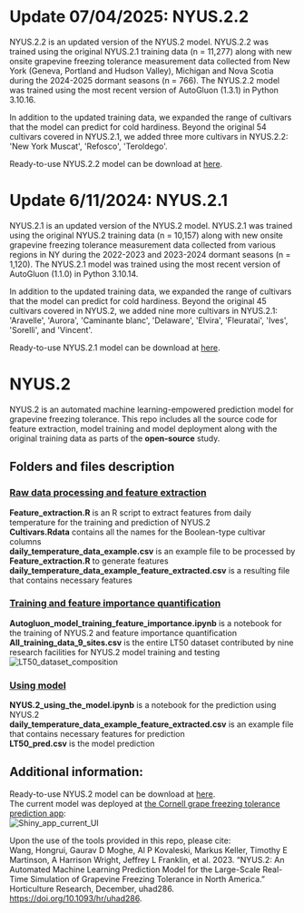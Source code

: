 # Update 07/04/2025: NYUS.2.2
NYUS.2.2 is an updated version of the NYUS.2 model. NYUS.2.2 was trained using the original NYUS.2.1 training data (n = 11,277) along with new onsite grapevine freezing tolerance measurement data collected from New York (Geneva, Portland and Hudson Valley), Michigan and Nova Scotia during the 2024-2025 dormant seasons (n = 766). The NYUS.2.2 model was trained using the most recent version of AutoGluon (1.3.1) in Python 3.10.16. <br>

In addition to the updated training data, we expanded the range of cultivars that the model can predict for cold hardiness. Beyond the original 54 cultivars covered in NYUS.2.1, we added three more cultivars in NYUS.2.2: 'New York Muscat', 'Refosco', 'Teroldego'. <br>

Ready-to-use NYUS.2.2 model can be download at [here](https://cornell.box.com/s/igaldjbb3o7e8tu0s3exo2yaao04aivb). <br>

# Update 6/11/2024: NYUS.2.1
NYUS.2.1 is an updated version of the NYUS.2 model. NYUS.2.1 was trained using the original NYUS.2 training data (n = 10,157) along with new onsite grapevine freezing tolerance measurement data collected from various regions in NY during the 2022-2023 and 2023-2024 dormant seasons (n = 1,120). The NYUS.2.1 model was trained using the most recent version of AutoGluon (1.1.0) in Python 3.10.14. <br>

In addition to the updated training data, we expanded the range of cultivars that the model can predict for cold hardiness. Beyond the original 45 cultivars covered in NYUS.2, we added nine more cultivars in NYUS.2.1: 'Aravelle', 'Aurora', 'Caminante blanc', 'Delaware', 'Elvira', 'Fleuratai', 'Ives', 'Sorelli', and 'Vincent'. <br>

Ready-to-use NYUS.2.1 model can be download at [here](https://cornell.box.com/s/m4wwjt4zeutwc4oc0ekye98xyasglsn1). <br>

# NYUS.2
NYUS.2 is an automated machine learning-empowered prediction model for grapevine freezing tolerance. This repo includes all the source code for feature extraction, model training and model deployment along with the original training data as parts of the __open-source__ study.

## Folders and files description
### [Raw data processing and feature extraction](https://github.com/imbaterry11/AutoLT50.1/tree/main/Raw%20data%20processing%20and%20feature%20extraction)
__Feature_extraction.R__ is an R script to extract features from daily temperature for the training and prediction of NYUS.2 <br>
__Cultivars.Rdata__ contains all the names for the Boolean-type cultivar columns <br>
__daily_temperature_data_example.csv__ is an example file to be processed by __Feature_extraction.R__ to generate features <br>
__daily_temperature_data_example_feature_extracted.csv__ is a resulting file that contains necessary features <br>
### [Training and feature importance quantification](https://github.com/imbaterry11/AutoLT50.1/tree/main/Training%20and%20feature%20importance%20quantification)
__Autogluon_model_training_feature_importance.ipynb__ is a notebook for the training of NYUS.2 and feature importance quantification <br>
__All_training_data_9_sites.csv__ is the entire LT50 dataset contributed by nine research facilities for NYUS.2 model training and testing <br>
![LT50_dataset_composition](images/data_collection_summary.png)

### [Using model](https://github.com/imbaterry11/AutoLT50.1/tree/main/Using%20model) 
__NYUS.2_using_the_model.ipynb__ is a notebook for the prediction using NYUS.2 <br>
__daily_temperature_data_example_feature_extracted.csv__ is an example file that contains necessary features for prediction <br>
__LT50_pred.csv__ is the model prediction <br>
## Additional information:
Ready-to-use NYUS.2 model can be download at [here](https://drive.google.com/drive/folders/1ZUXO9TCKzXt9-r7k1gZ5Oj0VDRyFb12N?usp=sharing). <br>
The current model was deployed at [the Cornell grape freezing tolerance prediction app](https://grapecoldhardiness.shinyapps.io/grape_freezing_tolerance/): <br>
![Shiny_app_current_UI](images/current_app_screenshot.png)

Upon the use of the tools provided in this repo, please cite: <br>
Wang, Hongrui, Gaurav D Moghe, Al P Kovaleski, Markus Keller, Timothy E Martinson, A Harrison Wright, Jeffrey L Franklin, et al. 2023. “NYUS.2: An Automated Machine Learning Prediction Model for the Large-Scale Real-Time Simulation of Grapevine Freezing Tolerance in North America.” Horticulture Research, December, uhad286. https://doi.org/10.1093/hr/uhad286.



